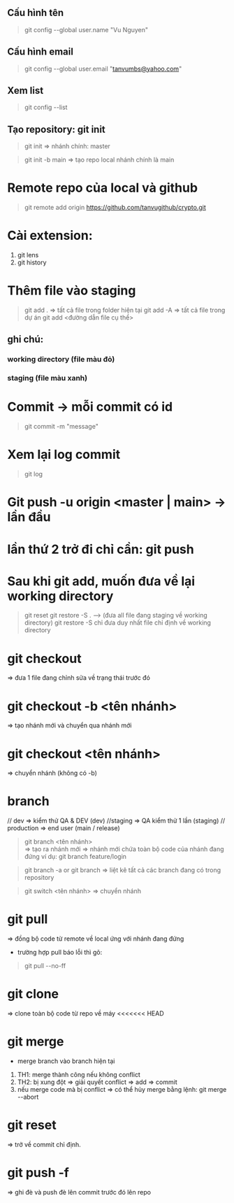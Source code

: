 ## Cấu hình tên 
> git config --global user.name "Vu Nguyen"

## Cấu hình email
> git config --global user.email "tanvumbs@yahoo.com"

## Xem list
> git config --list

## Tạo repository: git init
> git init
=> nhánh chính: master

> git init -b main
=> tạo repo local nhánh chính là main

# Remote repo của local và github
> git remote add origin https://github.com/tanvugithub/crypto.git

# Cài extension:
1. git lens
2. git history

# Thêm file vào staging
> git add .  => tất cả file trong folder hiện tại
> git add -A => tất cả file trong dự án
> git add <đường dẫn file cụ thể>

## ghi chú: 
### working directory (file màu đỏ)
### staging (file màu xanh)

# Commit -> mỗi commit có id 
> git commit -m "message"

# Xem lại log commit
> git log

# Git push -u origin <master | main>   -> lần đầu
# lần thứ 2 trở đi chỉ cần: git push

# Sau khi git add, muốn đưa về lại working directory
> git reset
> git restore -S . --> (đưa all file đang staging về working directory)
> git restore -S <file path> chỉ đưa duy nhất file chỉ định về working directory

# git checkout <file path>
=> đưa 1 file đang chỉnh sửa về trạng thái trước đó

# git checkout -b <tên nhánh>
=> tạo nhánh mới và chuyển qua nhánh mới

# git checkout <tên nhánh>
=> chuyển nhánh (không có -b)
# branch
// dev => kiểm thử QA & DEV (dev)
//staging  => QA kiểm thử 1 lần (staging)
// production => end user (main / release)

> git branch <tên nhánh>    
=> tạo ra nhánh mới
=> nhánh mới chứa toàn bộ code của nhánh đang đứng
ví dụ:
> git branch feature/login

> git branch -a or git branch
=> liệt kê tất cả các branch đang có trong repository

> git switch <tên nhánh> 
=> chuyển nhánh

# git pull
=> đồng bộ code từ remote về local ứng với nhánh đang đứng
- trường hợp pull báo lỗi thì gõ:
> git pull --no-ff

# git clone <repo url>
=> clone toàn bộ code từ repo về máy
<<<<<<< HEAD

# git merge <branch>
- merge branch vào branch hiện tại
1. TH1: merge thành công nếu không conflict
2. TH2: bị xung đột => giải quyết conflict => add => commit
3. nếu merge code mà bị conflict => có thể hủy merge bằng lệnh: git merge --abort

# git reset <commit id>
=> trở về commit chỉ định.

# git push  -f
=> ghi đè và push đè lên commit trước đó lên repo
